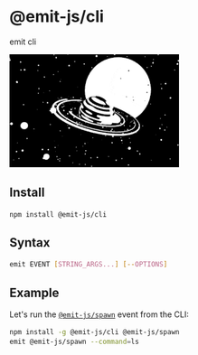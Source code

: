 # @emit-js/cli

emit cli

![cli](media/cli.gif)

## Install

```bash
npm install @emit-js/cli
```

## Syntax

```bash
emit EVENT [STRING_ARGS...] [--OPTIONS]
```

## Example

Let's run the [`@emit-js/spawn`](https://github.com/emit-js/spawn) event from the CLI:

```bash
npm install -g @emit-js/cli @emit-js/spawn
emit @emit-js/spawn --command=ls
```
